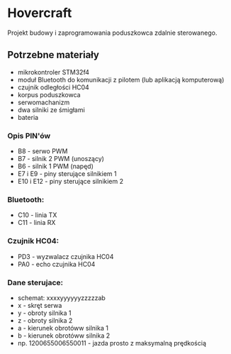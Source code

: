 # Hovercraft
Projekt budowy i zaprogramowania poduszkowca zdalnie sterowanego.

## Potrzebne materiały
- mikrokontroler STM32f4
- moduł Bluetooth do komunikacji z pilotem (lub aplikacją komputerową)
- czujnik odległości HC04
- korpus poduszkowca
- serwomachanizm
- dwa silniki ze śmigłami
- bateria

### Opis PIN'ów
- B8 - serwo PWM 
- B7 - silnik 2 PWM (unoszący)
- B6 - silnik 1 PWM (napęd)
- E7 i E9 - piny sterujące silnikiem 1
- E10 i E12 - piny sterujące silnikiem 2

### Bluetooth:
- C10 - linia TX
- C11 - linia RX

### Czujnik HC04:
- PD3 - wyzwalacz czujnika HC04
- PA0 - echo czujnika HC04

### Dane sterujace:
- schemat: xxxxyyyyyyzzzzzab
- x - skręt serwa
- y - obroty silnika 1
- z - obroty silnika 2
- a - kierunek obrotóww silnika 1
- b - kierunek obrotóww silnika 2
- np. 1200655006550011 - jazda prosto z maksymalną prędkością
